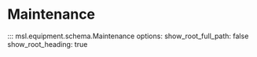 # Maintenance

::: msl.equipment.schema.Maintenance
    options:
        show_root_full_path: false
        show_root_heading: true
